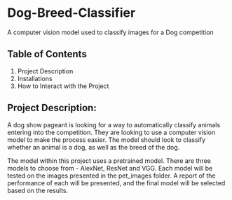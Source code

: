 # Dog-Breed-Classifier
A computer vision model used to classify images for a Dog competition

## Table of Contents

1. Project Description
2. Installations
3. How to Interact with the Project

## Project Description:
A dog show pageant is looking for a way to automatically classify animals entering into the competition. They are looking to use a computer vision model to make the process easier. The model should look to classify whether an animal is a dog, as well as the breed of the dog. 

The model within this project uses a pretrained model. There are three models to choose from - AlexNet, ResNet and VGG. Each model will be tested on the images presented in the pet_images folder. A report of the performance of each will be presented, and the final model will be selected based on the results. 


